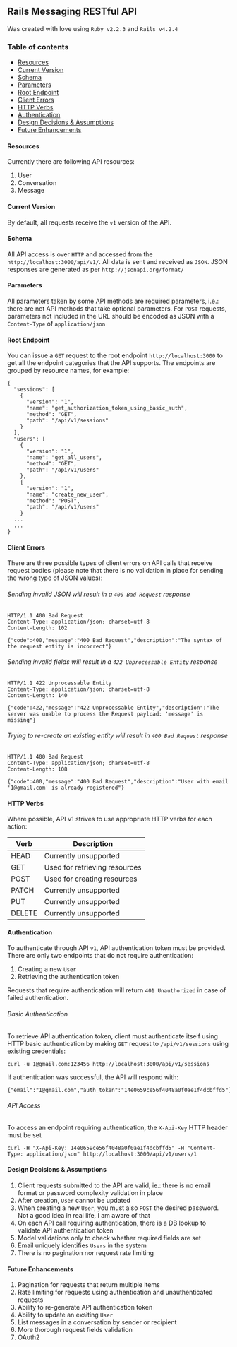## Rails Messaging RESTful API

Was created with love using `Ruby v2.2.3` and `Rails v4.2.4`

### Table of contents

* [Resources](#resources)
* [Current Version](#current-version)
* [Schema](#schema)
* [Parameters](#parameters)
* [Root Endpoint](#root-endpoint)
* [Client Errors](#client-errors)
* [HTTP Verbs](#http-verbs)
* [Authentication](#authentication)
* [Design Decisions & Assumptions](#design-decisions-assumptions)
* [Future Enhancements](#future-enhancements)

#### Resources

Currently there are following API resources:

1. User
2. Conversation
3. Message


#### Current Version

By default, all requests receive the `v1` version of the API.

#### Schema

All API access is over `HTTP` and accessed from the `http://localhost:3000/api/v1/`. All data is sent and received as `JSON`. JSON responses are generated as per `http://jsonapi.org/format/`

#### Parameters

All parameters taken by some API methods are required parameters, i.e.: there are not API methods that take optional parameters. For `POST` requests, parameters not included in the URL should be encoded as JSON with a `Content-Type` of `application/json`

#### Root Endpoint

You can issue a `GET` request to the root endpoint `http://localhost:3000` to get all the endpoint categories that the API supports. The endpoints are grouped by resource names, for example:

```
{
  "sessions": [
    {
      "version": "1",
      "name": "get_authorization_token_using_basic_auth",
      "method": "GET",
      "path": "/api/v1/sessions"
    }
  ],
  "users": [
    {
      "version": "1",
      "name": "get_all_users",
      "method": "GET",
      "path": "/api/v1/users"
    },
    {
      "version": "1",
      "name": "create_new_user",
      "method": "POST",
      "path": "/api/v1/users"
    }
  ...
  ...
}
```
#### Client Errors

There are three possible types of client errors on API calls that receive request bodies (please note that there is no validation in place for sending the wrong type of JSON values):

###### Sending invalid JSON will result in a `400 Bad Request` response
```
HTTP/1.1 400 Bad Request
Content-Type: application/json; charset=utf-8
Content-Length: 102

{"code":400,"message":"400 Bad Request","description":"The syntax of the request entity is incorrect"}
```

###### Sending invalid fields will result in a `422 Unprocessable Entity` response
```
HTTP/1.1 422 Unprocessable Entity
Content-Type: application/json; charset=utf-8
Content-Length: 140

{"code":422,"message":"422 Unprocessable Entity","description":"The server was unable to process the Request payload: 'message' is missing"}
```

###### Trying to re-create an existing entity will result in `400 Bad Request` response
```
HTTP/1.1 400 Bad Request
Content-Type: application/json; charset=utf-8
Content-Length: 108

{"code":400,"message":"400 Bad Request","description":"User with email '1@gmail.com' is already registered"}
```

#### HTTP Verbs

Where possible, API v1 strives to use appropriate HTTP verbs for each action:

| Verb		| Description  						|
|---		|---								|
| HEAD 		| Currently unsupported  			|
| GET  		| Used for retrieving resources 	|
| POST 		| Used for creating resources  		|
| PATCH		| Currently unsupported  			|
| PUT 		| Currently unsupported  			|
| DELETE 	| Currently unsupported  			|

#### Authentication

To authenticate through API `v1`, API authentication token must be provided. There are only two endpoints that do not require authentication:

1. Creating a new `User`
2. Retrieving the authentication token

Requests that require authentication will return `401 Unauthorized` in case of failed authentication. 

###### Basic Authentication

To retrieve API authentication token, client must authenticate itself using HTTP basic authentication by making `GET` request to `/api/v1/sessions` using existing credentials: 

```
curl -u 1@gmail.com:123456 http://localhost:3000/api/v1/sessions
```
If authentication was successful, the API will respond with:

```
{"email":"1@gmail.com","auth_token":"14e0659ce56f4048a0f0ae1f4dcbffd5"}
```

###### API Access

To access an endpoint requiring authentication, the `X-Api-Key` HTTP header must be set

```
curl -H "X-Api-Key: 14e0659ce56f4048a0f0ae1f4dcbffd5" -H "Content-Type: application/json" http://localhost:3000/api/v1/users/1
```

#### Design Decisions & Assumptions

1. Client requests submitted to the API are valid, ie.: there is no email format or password complexity validation in place
2. After creation, `User` cannot be updated
3. When creating a new `User`, you must also `POST` the desired password. Not a good idea in real life, I am aware of that
4. On each API call requiring authentication, there is a DB lookup to validate API authentication token
5. Model validations only to check whether required fields are set
6. Email uniquely identifies `Users` in the system
7. There is no pagination nor request rate limiting

#### Future Enhancements

1. Pagination for requests that return multiple items
2. Rate limiting for requests using authentication and unauthenticated requests
3. Ability to re-generate API authentication token
4. Ability to update an exsiting `User`
5. List messages in a conversation by sender or recipient
6. More thorough request fields validation
7. OAuth2
